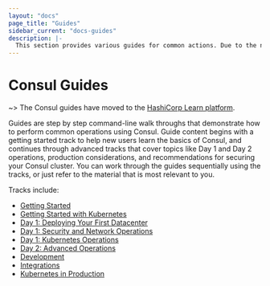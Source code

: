 ```yaml
---
layout: "docs"
page_title: "Guides"
sidebar_current: "docs-guides"
description: |-
  This section provides various guides for common actions. Due to the nature of Consul, some of these procedures can be complex, so our goal is to provide guidance to do them safely.
---
```


# Consul Guides

~> The Consul guides have moved to the [HashiCorp Learn platform](https://learn.hashicorp.com/).

Guides are step by step command-line walk throughs that demonstrate how to perform common operations using Consul. Guide content begins with a getting started track to help new users learn the basics of Consul, and continues through advanced tracks that cover topics like Day 1 and Day 2 operations, production considerations, and recommendations for securing your Consul cluster. You can work through the guides sequentially using the tracks, or just refer to the material that is most relevant to you.

Tracks include:

- [Getting Started](https://learn.hashicorp.com/consul/?track=getting-started#getting-started)
- [Getting Started with Kubernetes](https://learn.hashicorp.com/consul/?track=getting-started-k8s#getting-started-k8s)
- [Day 1: Deploying Your First Datacenter]()
- [Day 1: Security and Network Operations]()
- [Day 1: Kubernetes Operations](https://learn.hashicorp.com/consul/?track=kubernetes#kubernetes)
- [Day 2: Advanced Operations](https://learn.hashicorp.com/consul/?track=day-2-operations#day-2-operations)
- [Development]()
- [Integrations]()
- [Kubernetes in Production]()

